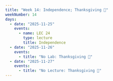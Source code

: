 ```yaml
---
title: "Week 14: Independence; Thanksgiving 🍁"
weekNumber: 14
days:
  - date: "2025-11-25"
    events:
      - name: LEC 24
        type: lecture
        title: Independence
  - date: "2025-11-26"
    events:
      - title: "No Lab: Thanksgiving 🍁"
  - date: "2025-11-27"
    events:
      - title: "No Lecture: Thanksgiving 🍁"
---
```

